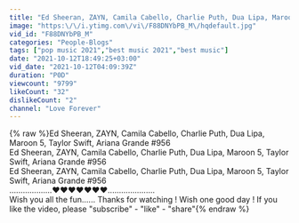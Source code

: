 ```yaml
---
title: "Ed Sheeran, ZAYN, Camila Cabello, Charlie Puth, Dua Lipa, Maroon 5, Taylor Swift, Ariana Grande #956"
image: "https:\/\/i.ytimg.com\/vi\/F88DNYbPB_M\/hqdefault.jpg"
vid_id: "F88DNYbPB_M"
categories: "People-Blogs"
tags: ["pop music 2021","best music 2021","best music"]
date: "2021-10-12T18:49:25+03:00"
vid_date: "2021-10-12T04:09:39Z"
duration: "P0D"
viewcount: "9799"
likeCount: "32"
dislikeCount: "2"
channel: "Love Forever"
---
```

{% raw %}Ed Sheeran, ZAYN, Camila Cabello, Charlie Puth, Dua Lipa, Maroon 5, Taylor Swift, Ariana Grande #956<br />Ed Sheeran, ZAYN, Camila Cabello, Charlie Puth, Dua Lipa, Maroon 5, Taylor Swift, Ariana Grande #956<br />Ed Sheeran, ZAYN, Camila Cabello, Charlie Puth, Dua Lipa, Maroon 5, Taylor Swift, Ariana Grande #956<br />...................❤️❤️❤️❤️❤️❤️❤️.....................<br />Wish you all the fun...... Thanks for watching ! Wish one good day ! If you like the video, please &quot;subscribe&quot; - &quot;like&quot; - &quot;share&quot;{% endraw %}
